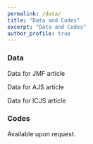 ```yaml
---
permalink: /data/
title: "Data and Codes"
excerpt: "Data and Codes"
author_profile: true
---
```


### Data
Data for JMF article

Data for AJS article

Data for ICJS article

### Codes
Available upon request.
